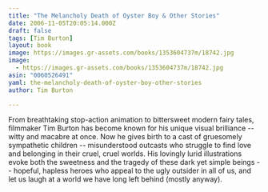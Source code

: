 ```yaml
---
title: "The Melancholy Death of Oyster Boy & Other Stories"
date: 2006-11-05T20:05:14.000Z
draft: false
tags: [Tim Burton]
layout: book
image: https://images.gr-assets.com/books/1353604737m/18742.jpg
image: 
  - https://images.gr-assets.com/books/1353604737m/18742.jpg
asin: "0060526491"
yaml: the-melancholy-death-of-oyster-boy-other-stories
author: Tim Burton

---
```


From breathtaking stop-action animation to bittersweet modern fairy tales, filmmaker Tim Burton has become known for his unique visual brilliance -- witty and macabre at once. Now he gives birth to a cast of gruesomely sympathetic children -- misunderstood outcasts who struggle to find love and belonging in their cruel, cruel worlds. His lovingly lurid illustrations evoke both the sweetness and the tragedy of these dark yet simple beings -- hopeful, hapless heroes who appeal to the ugly outsider in all of us, and let us laugh at a world we have long left behind (mostly anyway).